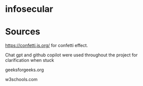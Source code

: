 # infosecular

# Sources
https://confetti.js.org/ for confetti effect.

Chat gpt and github copilot were used throughout the project for clarification when stuck

geeksforgeeks.org

w3schools.com
